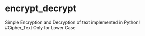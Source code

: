 # encrypt_decrypt
Simple Encryption and Decryption of text implemented in Python! 
#Cipher_Text
Only for Lower Case

